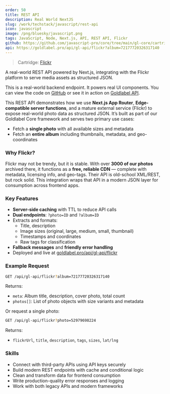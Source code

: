 ```yaml
---
order: 50
title: REST API
description: Real World NextJS
slug: /work/techstack/javascript/rest-api
icon: javascript
image: /png/bluesky/javascript.png
tags: JavaScript, Node, Next.js, API, REST API, Flickr
github: https://github.com/javascript-pro/core/tree/main/gl-core/cartridges/Flickr
api: https://goldlabel.pro/api/gl-api/flickr?album=72177720326317140
---
```


> Cartridge: [Flickr](/free/flickr)

A real-world REST API powered by Next.js, integrating with the Flickr platform to serve media assets as structured JSON.

This is a real-world backend endpoint. It powers real UI components. You can view the code on [GitHub](https://github.com/javascript-pro/core/blob/main/app/api/gl-api/flickr/route.ts) or see it in action on [Goldlabel API](https://goldlabel.pro/api/gl-api/flickr?album=72177720326317140).

This REST API demonstrates how we use **Next.js App Router**, **Edge-compatible server functions**, and a mature external service (Flickr) to expose real-world photo data as structured JSON. It’s built as part of our Goldlabel Core framework and serves two primary use cases:

- Fetch a **single photo** with all available sizes and metadata
- Fetch an **entire album** including thumbnails, metadata, and geo-coordinates

### Why Flickr?

Flickr may not be trendy, but it is stable. With over **3000 of our photos** archived there, it functions as a **free, reliable CDN** — complete with metadata, licensing info, and geo-tags. Their API is old-school XML/REST, but rock solid. This integration wraps that API in a modern JSON layer for consumption across frontend apps.

### Key Features

- **Server-side caching** with TTL to reduce API calls
- **Dual endpoints**: `?photo=ID` and `?album=ID`
- Extracts and formats:
  - Title, description
  - Image sizes (original, large, medium, small, thumbnail)
  - Timestamps and coordinates
  - Raw tags for classification
- **Fallback messages** and **friendly error handling**
- Deployed and live at [goldlabel.pro/api/gl-api/flickr](https://goldlabel.pro/api/gl-api/flickr?album=72177720326317140)

### Example Request

```bash
GET /api/gl-api/flickr?album=72177720326317140
```

Returns:

- `meta`: Album title, description, cover photo, total count
- `photos[]`: List of photo objects with size variants and metadata

Or request a single photo:

```bash
GET /api/gl-api/flickr?photo=52979698224
```

Returns:

- `flickrUrl`, `title`, `description`, `tags`, `sizes`, `lat/lng`

### Skills

- Connect with third-party APIs using API keys securely
- Build modern REST endpoints with cache and conditional logic
- Clean and transform data for frontend consumption
- Write production-quality error responses and logging
- Work with both legacy APIs and modern frameworks
